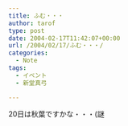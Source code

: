 ```yaml
---
title: ふむ・・・
author: tarof
type: post
date: 2004-02-17T11:42:07+00:00
url: /2004/02/17/ふむ・・・/
categories:
  - Note
tags:
  - イベント
  - 新堂真弓

---
```

20日は秋葉ですかな・・・(謎